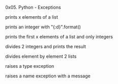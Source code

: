 0x05. Python - Exceptions

prints x elements of a list

prints an integer with "{:d}".format()

prints the first x elements of a list and only integers

divides 2 integers and prints the result

divides element by element 2 lists

raises a type exception

raises a name exception with a message
